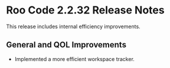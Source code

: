 # Roo Code 2.2.32 Release Notes

This release includes internal efficiency improvements.

## General and QOL Improvements

*   Implemented a more efficient workspace tracker.
